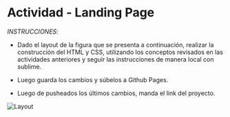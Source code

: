 # Actividad - Landing Page

*INSTRUCCIONES*:

- Dado el layout de la figura que se presenta a continuación, realizar la construcción del HTML y CSS, utilizando los conceptos revisados en las actividades anteriores y seguir las instrucciones de manera local con sublime.

- Luego guarda los cambios y súbelos a Github Pages.

- Luego de pusheados los últimos cambios, manda el link del proyecto.


![Layout](https://github.com/DesafioLatam/E2CP2A1/blob/master/images/landing_latam.png?raw=true)
